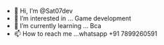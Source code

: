 - 👋 Hi, I’m @Sat07dev
- 👀 I’m interested in ... Game development
- 🌱 I’m currently learning ... Bca
- 📫 How to reach me ...whatsapp +91 7899260591

<!---
Sat07dev/Sat07dev is a ✨ special ✨ repository because its `README.md` (this file) appears on your GitHub profile.
You can click the Preview link to take a look at your changes.
--->

